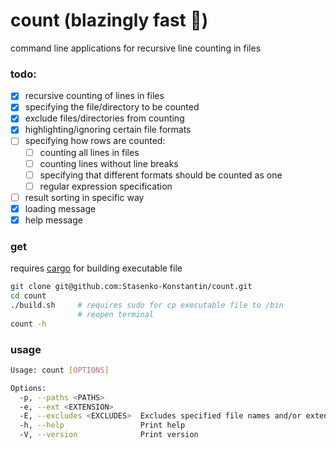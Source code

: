 # count (blazingly fast 🚀)

command line applications for recursive line counting in files

### todo:
- [x] recursive counting of lines in files
- [x] specifying the file/directory to be counted
- [x] exclude files/directories from counting 
- [x] highlighting/ignoring certain file formats
- [ ] specifying how rows are counted:
  - [ ] counting all lines in files
  - [ ] counting lines without line breaks
  - [ ] specifying that different formats should be counted as one
  - [ ] regular expression specification
- [ ] result sorting in specific way
- [x] loading message
- [x] help message

### get

requires [cargo](https://www.rust-lang.org/tools/install) for building executable file

```bash
git clone git@github.com:Stasenko-Konstantin/count.git 
cd count
./build.sh     # requires sudo for cp executable file to /bin
               # reopen terminal
count -h                  
```

### usage

```bash
Usage: count [OPTIONS]

Options:
  -p, --paths <PATHS>        
  -e, --ext <EXTENSION>      
  -E, --excludes <EXCLUDES>  Excludes specified file names and/or extensions
  -h, --help                 Print help
  -V, --version              Print version
```
